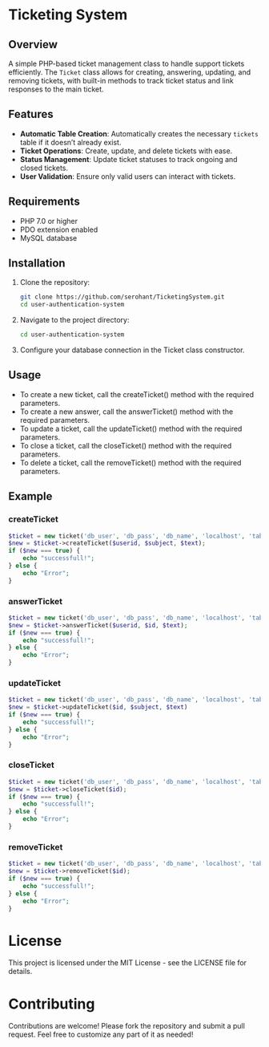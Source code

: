 # Ticketing System

## Overview
A simple PHP-based ticket management class to handle support tickets efficiently. The `Ticket` class allows for creating, answering, updating, and removing tickets, with built-in methods to track ticket status and link responses to the main ticket.

## Features
- **Automatic Table Creation**: Automatically creates the necessary `tickets` table if it doesn’t already exist.
- **Ticket Operations**: Create, update, and delete tickets with ease.
- **Status Management**: Update ticket statuses to track ongoing and closed tickets.
- **User Validation**: Ensure only valid users can interact with tickets.

## Requirements
- PHP 7.0 or higher
- PDO extension enabled
- MySQL database


## Installation
1. Clone the repository:
   ```bash
   git clone https://github.com/serohant/TicketingSystem.git
   cd user-authentication-system
   ```
2. Navigate to the project directory:
   ```bash
   cd user-authentication-system
   ```
3. Configure your database connection in the Ticket class constructor.
   
## Usage
* To create a new ticket, call the createTicket() method with the required parameters.
* To create a new answer, call the answerTicket() method with the required parameters.
* To update a ticket, call the updateTicket() method with the required parameters.
* To close a ticket, call the closeTicket() method with the required parameters.
* To delete a ticket, call the removeTicket() method with the required parameters.

## Example
### createTicket
```php
$ticket = new ticket('db_user', 'db_pass', 'db_name', 'localhost', 'tablename');
$new = $ticket->createTicket($userid, $subject, $text);
if ($new === true) {
    echo "successfull!";
} else {
    echo "Error";
}
```
### answerTicket
```php
$ticket = new ticket('db_user', 'db_pass', 'db_name', 'localhost', 'tablename');
$new = $ticket->answerTicket($userid, $id, $text);
if ($new === true) {
    echo "successfull!";
} else {
    echo "Error";
}
```
### updateTicket
```php
$ticket = new ticket('db_user', 'db_pass', 'db_name', 'localhost', 'tablename');
$new = $ticket->updateTicket($id, $subject, $text)
if ($new === true) {
    echo "successfull!";
} else {
    echo "Error";
}
```
### closeTicket
```php
$ticket = new ticket('db_user', 'db_pass', 'db_name', 'localhost', 'tablename');
$new = $ticket->closeTicket($id);
if ($new === true) {
    echo "successfull!";
} else {
    echo "Error";
}
```
### removeTicket
```php
$ticket = new ticket('db_user', 'db_pass', 'db_name', 'localhost', 'tablename');
$new = $ticket->removeTicket($id);
if ($new === true) {
    echo "successfull!";
} else {
    echo "Error";
}
```


# License
This project is licensed under the MIT License - see the LICENSE file for details.

# Contributing
Contributions are welcome! Please fork the repository and submit a pull request.
Feel free to customize any part of it as needed!
